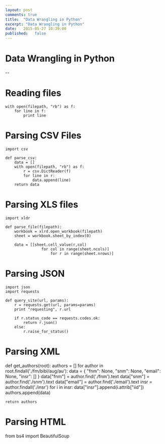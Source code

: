 ```yaml
---
layout: post
comments: true
title:  "Data Wrangling in Python"
excerpt: "Data Wrangling in Python"
date:   2015-05-27 10:39:00
published:   false
---
```


Data Wrangling in Python
========================


--

Reading files
=============

	with open(filepath, "rb") as f:
		for line in f:
			print line

Parsing CSV Files
=================

	import csv

	def parse_csv:
		data = []
		with open(filepath, "rb") as f:
			r = csv.DictReader(f)
			for line in r:
				data.append(line)
		return data

Parsing XLS files
=================

	import xldr

	def parse_file(filepath):
		workbook = xlrd.open_workbook(filepath)
		sheet = workbook.sheet_by_index(0)

		data = [[sheet.cell_value(r,col)
					for col in range(sheet.ncols)]
						for r in range(sheet.nrows)]


Parsing JSON
============

	import json
	import requests

	def query_site(url, params):
	    r = requests.get(url, params=params)
	    print "requesting", r.url

	    if r.status_code == requests.codes.ok:
	        return r.json()
	    else:
	        r.raise_for_status()

Parsing XML
===========

def get_authors(root):
    authors = []
    for author in root.findall('./fm/bibl/aug/au'):
        data = {
                "fnm": None,
                "snm": None,
                "email": None,
                "insr": []
        }
        data["fnm"] = author.find('./fnm').text
        data["snm"] = author.find('./snm').text
        data["email"] = author.find('./email').text
        insr = author.findall('./insr')
        for i in insr:
            data["insr"].append(i.attrib["iid"])
        authors.append(data)

    return authors

Parsing HTML
============

from bs4 import BeautifulSoup
















